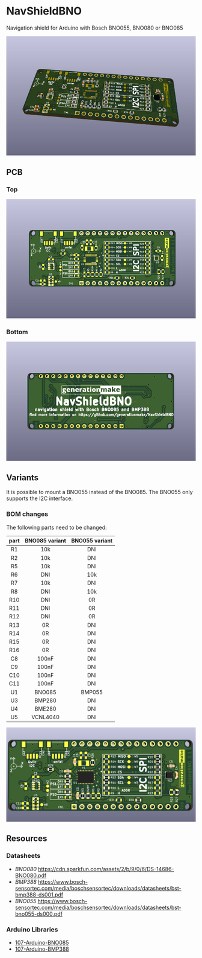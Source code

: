# NavShieldBNO
Navigation shield for Arduino with Bosch BNO055, BNO080 or BNO085

![NavShieldBNO rendering](docs/images/NavShieldBNO_rendering.png)

## PCB

### Top

![NavShieldBNO PCB top](docs/images/NavShieldBNO_top.png)

### Bottom

![NavShieldBNO PCB bot](docs/images/NavShieldBNO_bot.png)

## Variants

It is possible to mount a BNO055 instead of the BNO085. The BNO055 only supports the I2C interface.

### BOM changes

The following parts need to be changed:

| part | BNO085 variant | BNO055 variant |
|:----:|:--------------:|:--------------:|
| R1   | 10k            | DNI            |
| R2   | 10k            | DNI            |
| R5   | 10k            | DNI            |
| R6   | DNI            | 10k            |
| R7   | 10k            | DNI            |
| R8   | DNI            | 10k            |
| R10  | DNI            | 0R             |
| R11  | DNI            | 0R             |
| R12  | DNI            | 0R             |
| R13  | 0R             | DNI            |
| R14  | 0R             | DNI            |
| R15  | 0R             | DNI            |
| R16  | 0R             | DNI            |
| C8   | 100nF          | DNI            |
| C9   | 100nF          | DNI            |
| C10  | 100nF          | DNI            |
| C11  | 100nF          | DNI            |
| U1   | BNO085         | BMP055         |
| U3   | BMP280         | DNI            |
| U4   | BME280         | DNI            |
| U5   | VCNL4040       | DNI            |

![NavShieldBNO PCB Variant BNO055](docs/images/NavShieldBNO_variant_BNO055.png)

## Resources

### Datasheets

 * *BNO080* https://cdn.sparkfun.com/assets/2/b/9/0/6/DS-14686-BNO080.pdf
 * *BMP388* https://www.bosch-sensortec.com/media/boschsensortec/downloads/datasheets/bst-bmp388-ds001.pdf
 * *BNO055* https://www.bosch-sensortec.com/media/boschsensortec/downloads/datasheets/bst-bno055-ds000.pdf

### Arduino Libraries

* [107-Arduino-BNO085](https://github.com/107-systems/107-Arduino-BNO085)
* [107-Arduino-BMP388](https://github.com/107-systems/107-Arduino-BMP388)
